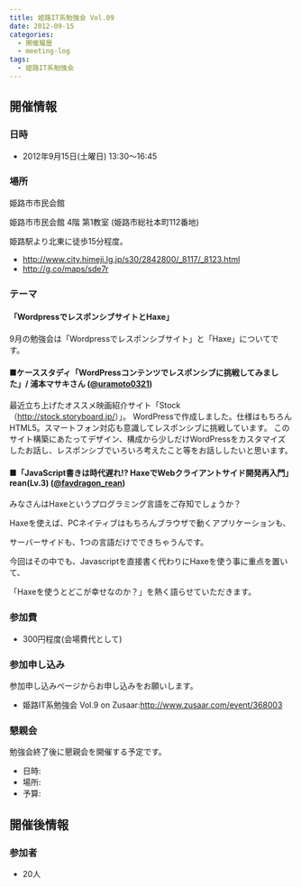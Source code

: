 ```yaml
---
title: 姫路IT系勉強会 Vol.09
date: 2012-09-15
categories:
  - 開催履歴
  - meeting-log
tags:
  - 姫路IT系勉強会
---
```


## 開催情報

### 日時

- 2012年9月15日(土曜日) 13:30～16:45

### 場所

姫路市市民会館

姫路市市民会館 4階 第1教室 (姫路市総社本町112番地)

姫路駅より北東に徒歩15分程度。

- <http://www.city.himeji.lg.jp/s30/2842800/_8117/_8123.html>
- <http://g.co/maps/sde7r>

### テーマ

#### 「WordpressでレスポンシブサイトとHaxe」

9月の勉強会は「Wordpressでレスポンシブサイト」と「Haxe」についてです。

#### ■ケーススタディ「WordPressコンテンツでレスポンシブに挑戦してみました」/ 浦本マサキさん ([@uramoto0321](http://twitter.com/uramoto0321))

最近立ち上げたオススメ映画紹介サイト「Stock（<http://stock.storyboard.jp/>）」。
WordPressで作成しました。仕様はもちろんHTML5。スマートフォン対応も意識してレスポンシブに挑戦しています。
このサイト構築にあたってデザイン、構成から少しだけWordPressをカスタマイズしたお話し、レスポンシブでいろいろ考えたこと等をお話ししたいと思います。

#### ■「JavaScript書きは時代遅れ!? HaxeでWebクライアントサイド開発再入門」rean(Lv.3) ([@favdragon\_rean](http://twitter.com/favdragon_rean))

みなさんはHaxeというプログラミング言語をご存知でしょうか？

Haxeを使えば、PCネイティブはもちろんブラウザで動くアプリケーションも、

サーバーサイドも、1つの言語だけでできちゃうんです。

今回はその中でも、Javascriptを直接書く代わりにHaxeを使う事に重点を置いて、

「Haxeを使うとどこが幸せなのか？」を熱く語らせていただきます。

### 参加費

- 300円程度(会場費代として)

### 参加申し込み

参加申し込みページからお申し込みをお願いします。

- 姫路IT系勉強会 Vol.9 on Zusaar:<http://www.zusaar.com/event/368003>

### 懇親会

勉強会終了後に懇親会を開催する予定です。

- 日時:
- 場所:
- 予算:

## 開催後情報

### 参加者

- 20人
